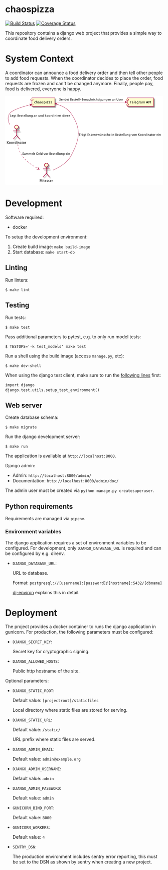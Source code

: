 # chaospizza

[![Build Status](https://travis-ci.org/chaosdorf/chaospizza.svg?branch=master)][travis]
[![Coverage Status](https://coveralls.io/repos/github/chaosdorf/chaospizza/badge.svg?branch=master)][coveralls]

[travis]: https://travis-ci.org/chaosdorf/chaospizza
[coveralls]: https://coveralls.io/github/chaosdorf/chaospizza?branch=master

This repository contains a django web project that provides a simple way to
coordinate food delivery orders.

# System Context

A coordinator can announce a food delivery order and then tell other people to
add food requests.  When the coordinator decides to place the order, food
requests are frozen and can't be changed anymore.  Finally, people pay, food is
delivered, everyone is happy.

![System Context Diagram](docs/system-context.png "System Context Diagram")

# Development

Software required:

- docker

To setup the development environment:

1. Create build image: `make build-image`
2. Start database: `make start-db`

## Linting

Run linters:

    $ make lint

## Testing

Run tests:

    $ make test

Pass additional parameters to pytest, e.g. to only run model tests:

    $ TESTOPS='-k test_models' make test

Run a shell using the build image (access `manage.py`, etc):

    $ make dev-shell

When using the django test client, make sure to run the [following lines][1]
first:

    import django
    django.test.utils.setup_test_environment()

[1]: https://docs.djangoproject.com/en/1.11/intro/tutorial05/#the-django-test-client

## Web server

Create database schema:

    $ make migrate

Run the django development server:

    $ make run

The application is available at `http://localhost:8000`.

Django admin:

- Admin: `http://localhost:8000/admin/`
- Documentation: `http://localhost:8000/admin/doc/`

The admin user must be created via `python manage.py createsuperuser`.

## Python requirements

Requirements are managed via `pipenv`.

### Environment variables

The django application requires a set of environment variables to be
configured.  For development, only `DJANGO_DATABASE_URL` is required and can be
configured by e.g. direnv.

- `DJANGO_DATABASE_URL`:

    URL to database.

    Format: `postgresql://[username]:[password]@[hostname]:5432/[dbname]`

    [dj-environ](https://github.com/joke2k/django-environ) explains this in detail.

# Deployment

The project provides a docker container to runs the django application in
gunicorn.  For production, the following parameters must be configured:

- `DJANGO_SECRET_KEY`:

    Secret key for cryptographic signing.

- `DJANGO_ALLOWED_HOSTS`:

    Public http hostname of the site.

Optional parameters:

- `DJANGO_STATIC_ROOT`:

    Default value: `[projectroot]/staticfiles`

    Local directory where static files are stored for serving.

- `DJANGO_STATIC_URL`:

    Default value: `/static/`

    URL prefix where static files are served.

- `DJANGO_ADMIN_EMAIL`:

    Default value: `admin@example.org`

- `DJANGO_ADMIN_USERNAME`:

    Default value: `admin`

- `DJANGO_ADMIN_PASSWORD`:

    Default value: `admin`

- `GUNICORN_BIND_PORT`:

    Default value: `8000`

- `GUNICORN_WORKERS`:

    Default value: `4`

- `SENTRY_DSN`:

    The production environment includes sentry error reporting, this must be set
    to the DSN as shown by sentry when creating a new project.
